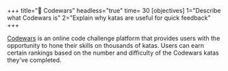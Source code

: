 +++
title="👾 Codewars"
headless="true"
time= 30
[objectives]
    1="Describe what Codewars is"
    2="Explain why katas are useful for quick feedback"
+++

[Codewars](https://docs.codewars.com/) is an online code challenge platform that provides users with the opportunity to hone their skills on thousands of katas. Users can earn certain rankings based on the number and difficulty of the Codewars katas they've completed.
